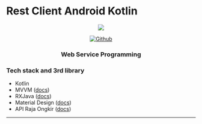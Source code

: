 # Rest Client Android Kotlin

<p align="center">
  <img src="https://encrypted-tbn0.gstatic.com/images?q=tbn%3AANd9GcRIN3ugV8qUKM72eTgMZspMBX3nZJ9O9QhMsg&usqp=CAU"/>
</p>

<p align="center">
<!--   <a href="https://www.linkedin.com/in/imam-mufiid-2870141b2/"><img alt="LinkedIn"></a> -->
  <a href="https://github.com/imufiid"><img alt="Github" src="https://img.shields.io/github/followers/imufiid?label=follow&style=social"></a>
  <h3 align="center">Web Service Programming</h3>
</p>


### Tech stack and 3rd library
- Kotlin
- MVVM ([docs](https://developer.android.com/topic/libraries/architecture/viewmodel))
- RXJava ([docs](https://github.com/ReactiveX/RxJava#:~:text=RxJava%20is%20a%20Java%20VM,programs%20by%20using%20observable%20sequences.))
- Material Design ([docs](https://material.io/design))
- API Raja Ongkir ([docs](https://rajaongkir.com/))
---